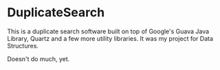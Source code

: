 # DuplicateSearch
This is a duplicate search software built on top of Google's Guava Java Library, Quartz and a few more utility libraries. It was my project for Data Structures.

Doesn't do much, yet.
